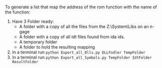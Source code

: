 To generate a list that map the address of the rom function with the name of the function:

1. Have 3 Folder ready:
	* A folder with a copy of all the files from the Z:\System\Libs on an n-gage  
  	* A folder with a copy of all idt files found from ida ids.
  	* A temporary folder
  	* A folder to hold the resulting mapping
1. In a terminal run `python Export_all_Dlls.py DLLFodler TempFolder`
1. In a terminal run `python Export_all_Symbols.py TempFolder IdtFolder ResultFolder`
